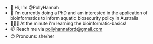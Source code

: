 - 👋 Hi, I’m @PollyHannah
- 📑 I’m currently doing a PhD and am interested in the application of bioinformatics to inform aquatic biosecurity policy in Australia
- 👩🏼‍🏫 At the minute i'm learning the bioinformatic-basics!
- 📫 Reach me via pollyhannaford@gmail.com
- 😊 Pronouns: she/her

<!---
PollyHannah/PollyHannah is a ✨ special ✨ repository because its `README.md` (this file) appears on your GitHub profile.
You can click the Preview link to take a look at your changes.
--->
